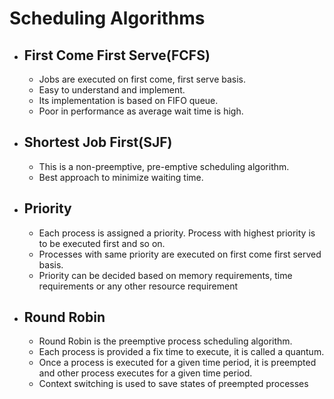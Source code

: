 # Scheduling Algorithms
* ## First Come First Serve(FCFS)
    * Jobs are executed on first come, first serve basis.
    * Easy to understand and implement.
    * Its implementation is based on FIFO queue.
    * Poor in performance as average wait time is high.

* ## Shortest Job First(SJF)
    * This is a non-preemptive, pre-emptive scheduling algorithm.
    * Best approach to minimize waiting time.

* ## Priority
    * Each process is assigned a priority. Process with highest priority is to be executed first and so on.
    * Processes with same priority are executed on first come first served basis.
    * Priority can be decided based on memory requirements, time requirements or any other resource requirement

* ## Round Robin
    * Round Robin is the preemptive process scheduling algorithm.
    * Each process is provided a fix time to execute, it is called a quantum.
    * Once a process is executed for a given time period, it is preempted and other process executes for a given time period.
    * Context switching is used to save states of preempted processes
